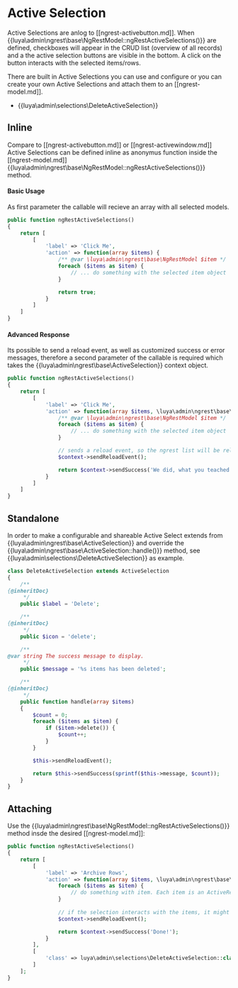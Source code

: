 # Active Selection

Active Selections are anlog to [[ngrest-activebutton.md]]. When {{luya\admin\ngrest\base\NgRestModel::ngRestActiveSelections()}} are defined, checkboxes will appear in the CRUD list (overview of all records) and a the active selection buttons are visible in the bottom. A click on the button interacts with the selected items/rows.

There are built in Active Selections you can use and configure or you can create your own Active Selections and attach them to an [[ngrest-model.md]].

+ {{luya\admin\selections\DeleteActiveSelection}}

## Inline

Compare to [[ngrest-activebutton.md]] or [[ngrest-activewindow.md]] Active Selections can be defined inline as anonymus function inside the [[ngrest-model.md]] {{luya\admin\ngrest\base\NgRestModel::ngRestActiveSelections()}} method.

#### Basic Usage

As first parameter the callable will recieve an array with all selected models.

```php
public function ngRestActiveSelections()
{
    return [
        [
            'label' => 'Click Me',
            'action' => function(array $items) {
                /** @var \luya\admin\ngrest\base\NgRestModel $item */
                foreach ($items as $item) {
                    // ... do something with the selected item object
                }

                return true;
            }
        ]
    ]
}
```

#### Advanced Response

Its possible to send a reload event, as well as customized success or error messages, therefore a second parameter of the callable is required which takes the {{luya\admin\ngrest\base\ActiveSelection}} context object.

```php
public function ngRestActiveSelections()
{
    return [
        [
            'label' => 'Click Me',
            'action' => function(array $items, \luya\admin\ngrest\base\ActiveSelection $context) {
                /** @var \luya\admin\ngrest\base\NgRestModel $item */
                foreach ($items as $item) {
                    // ... do something with the selected item object
                }

                // sends a reload event, so the ngrest list will be reloaded afterwards. 
                $context->sendReloadEvent();

                return $context->sendSuccess('We did, what you teached.')
            }
        ]
    ]
}
```

## Standalone 

In order to make a configurable and shareable Active Select extends from {{luya\admin\ngrest\base\ActiveSelection}} and override the {{luya\admin\ngrest\base\ActiveSelection::handle()}} method, see {{luya\admin\selections\DeleteActiveSelection}} as example.

```php
class DeleteActiveSelection extends ActiveSelection
{
    /**
{@inheritDoc}
     */
    public $label = 'Delete';

    /**
{@inheritDoc}
     */
    public $icon = 'delete';

    /**
@var string The success message to display.
     */
    public $message = '%s items has been deleted';

    /**
{@inheritDoc}
     */
    public function handle(array $items)
    {
        $count = 0;
        foreach ($items as $item) {
            if ($item->delete()) {
                $count++;
            }
        }

        $this->sendReloadEvent();

        return $this->sendSuccess(sprintf($this->message, $count));
    }
}
```

## Attaching

Use the {{luya\admin\ngrest\base\NgRestModel::ngRestActiveSelections()}} method insde the desired [[ngrest-model.md]]:

```php
public function ngRestActiveSelections()
{
    return [
        [
            'label' => 'Archive Rows',
            'action' => function(array $items, \luya\admin\ngrest\base\ActiveSelection $context) {
                foreach ($items as $item) {
                    // do something with item. Each item is an ActiveRecord of the method implementation itself.
                }
  
                // if the selection interacts with the items, it might be necessary to reload the CRUD.
                $context->sendReloadEvent();

                return $context->sendSuccess('Done!');
            }
        ],
        [
            'class' => luya\admin\selections\DeleteActiveSelection::class,
        ]
    ];
}
```